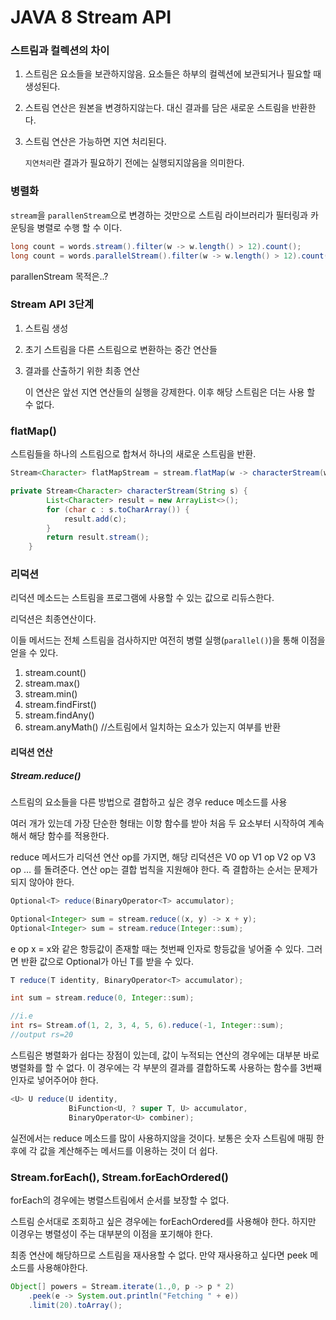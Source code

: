 # JAVA 8 Stream API

### 스트림과 컬렉션의 차이

1. 스트림은 요소들을 보관하지않음. 요소들은 하부의 컬렉션에 보관되거나 필요할 때 생성된다.

2. 스트림 연산은 원본을 변경하지않는다. 대신 결과를 담은 새로운 스트림을 반환한다.

3. 스트림 연산은 가능하면 지연 처리된다. 

   `지연처리`란 결과가 필요하기 전에는 실행되지않음을 의미한다.



### 병렬화

`stream`을 `parallenStream`으로 변경하는 것만으로 스트림 라이브러리가 필터링과 카운팅을 병렬로 수행 할 수 이다.

```java
long count = words.stream().filter(w -> w.length() > 12).count();
long count = words.parallelStream().filter(w -> w.length() > 12).count();
```

parallenStream 목적은..?



### Stream API 3단계

1. 스트림 생성 

2. 초기 스트림을 다른 스트림으로 변환하는 중간 연산들

3. 결과를 산출하기 위한 최종 연산

   이 연산은 앞선 지연 연산들의 실행을 강제한다. 이후 해당 스트림은 더는 사용 할 수 없다.





### flatMap()

스트림들을 하나의 스트림으로 합쳐서 하나의 새로운 스트림을 반환.

```java
Stream<Character> flatMapStream = stream.flatMap(w -> characterStream(w));

private Stream<Character> characterStream(String s) {
		List<Character> result = new ArrayList<>();
		for (char c : s.toCharArray()) {
			result.add(c);
		}
		return result.stream();
	}
```



### 리덕션

리덕션 메소드는 스트림을 프로그램에 사용할 수 있는 값으로 리듀스한다.

리덕션은 최종연산이다. 

이들 메서드는 전체 스트림을 검사하지만 여전히 병렬 실행(`parallel()`)을 통해 이점을 얻을 수 있다.

1. stream.count()
2. stream.max()
3. stream.min()
4. stream.findFirst()
5. stream.findAny()
6. stream.anyMath() //스트림에서 일치하는 요소가 있는지 여부를 반환



#### 리덕션 연산

##### Stream.reduce()

스트림의 요소들을 다른 방법으로 결합하고 싶은 경우 reduce 메소드를 사용

여러 개가 있는데 가장 단순한 형태는 이항 함수를 받아 처음 두 요소부터 시작하여 계속해서 해당 함수를 적용한다.



reduce 메서드가 리덕션 연산 op를 가지면, 해당 리덕션은 V0 op V1 op V2 op V3 op … 를 돌려준다. 연산 op는 결합 법칙을 지원해야 한다. 즉 결합하는 순서는 문제가 되지 않아야 한다.

```java
Optional<T> reduce(BinaryOperator<T> accumulator);

Optional<Integer> sum = stream.reduce((x, y) -> x + y);
Optional<Integer> sum = stream.reduce(Integer::sum);
```



e op x = x와 같은 항등값이 존재할 때는 첫번째 인자로 항등값을 넣어줄 수 있다. 그러면 반환 값으로 Optional<T>가 아닌 T를 받을 수 있다.

```java
T reduce(T identity, BinaryOperator<T> accumulator);

int sum = stream.reduce(0, Integer::sum);

//i.e
int rs= Stream.of(1, 2, 3, 4, 5, 6).reduce(-1, Integer::sum);
//output rs=20
```



스트림은 병렬화가 쉽다는 장점이 있는데, 값이 누적되는 연산의 경우에는 대부분 바로 병렬화를 할 수 없다. 이 경우에는 각 부분의 결과를 결합하도록 사용하는 함수를 3번째 인자로 넣어주어야 한다.

```java
<U> U reduce(U identity,
			 BiFunction<U, ? super T, U> accumulator,
			 BinaryOperator<U> combiner);
```



실전에서는 reduce 메소드를 많이 사용하지않을 것이다. 보통은 숫자 스트림에 매핑 한 후에 각 값을 계산해주는 메서드를 이용하는 것이 더 쉽다.



### Stream.forEach(), Stream.forEachOrdered()

forEach의 경우에는 병렬스트림에서 순서를 보장할 수 없다.

스트림 순서대로 조회하고 싶은 경우에는 forEachOrdered를 사용해야 한다. 하지만 이경우는 병렬성이 주는 대부분의 이점을 포기해야 한다.

최종 연산에 해당하므로 스트림을 재사용할 수 없다. 만약 재사용하고 싶다면 peek 메소드를 사용해야한다.

```java
Object[] powers = Stream.iterate(1.,0, p -> p * 2)
	.peek(e -> System.out.println("Fetching " + e))
	.limit(20).toArray();
```

